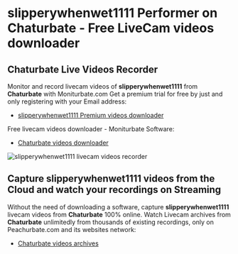 # slipperywhenwet1111 Performer on Chaturbate - Free LiveCam videos downloader

## Chaturbate Live Videos Recorder

Monitor and record livecam videos of **slipperywhenwet1111** from **Chaturbate** with Moniturbate.com
Get a premium trial for free by just and only registering with your Email address:
* [slipperywhenwet1111 Premium videos downloader](https://moniturbate.com/request-demo-licence-key.html)

Free livecam videos downloader - Moniturbate Software:
* [Chaturbate videos downloader](https://moniturbate.com/moniturbate-download-software.html)

![slipperywhenwet1111 livecam videos recorder](https://peachurnet.com/templates/moniturbate-software.png)


## Capture slipperywhenwet1111 videos from the Cloud and watch your recordings on Streaming

Without the need of downloading a software, capture **slipperywhenwet1111** livecam videos from **Chaturbate** 100% online.
Watch Livecam archives from **Chaturbate** unlimitedly from thousands of existing recordings, only on Peachurbate.com and its websites network:
* [Chaturbate videos archives](https://peachurnet.com/)